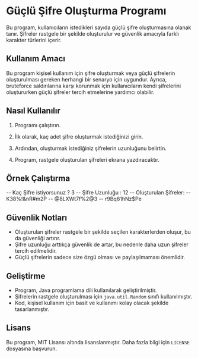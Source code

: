 # Güçlü Şifre Oluşturma Programı

Bu program, kullanıcıların istedikleri sayıda güçlü şifre oluşturmasına olanak tanır. Şifreler rastgele bir şekilde oluşturulur ve güvenlik amacıyla farklı karakter türlerini içerir.

## Kullanım Amacı

Bu program kişisel kullanım için şifre oluşturmak veya güçlü şifrelerin oluşturulması gereken herhangi bir senaryo için uygundur. Ayrıca, bruteforce saldırılarına karşı korunmak için kullanıcıların kendi şifrelerini oluştururken güçlü şifreler tercih etmelerine yardımcı olabilir.

## Nasıl Kullanılır

1. Programı çalıştırın.

2. İlk olarak, kaç adet şifre oluşturmak istediğinizi girin.

3. Ardından, oluşturmak istediğiniz şifrelerin uzunluğunu belirtin.

4. Program, rastgele oluşturulan şifreleri ekrana yazdıracaktır.

## Örnek Çalıştırma

-- Kaç Şifre istiyorsunuz ? 3
-- Şifre Uzunluğu : 12
-- Oluşturulan Şifreler:
-- K38%!&nR#m2P
-- @8LXWt7f%2@3
-- r9Bq61hNz$Pe


## Güvenlik Notları

- Oluşturulan şifreler rastgele bir şekilde seçilen karakterlerden oluşur, bu da güvenliği artırır.
- Şifre uzunluğu arttıkça güvenlik de artar, bu nedenle daha uzun şifreler tercih edilmelidir.
- Güçlü şifrelerin sadece size özgü olması ve paylaşılmaması önemlidir.

## Geliştirme

- Program, Java programlama dili kullanılarak geliştirilmiştir.
- Şifrelerin rastgele oluşturulması için `java.util.Random` sınıfı kullanılmıştır.
- Kod, kişisel kullanım için basit ve kullanımı kolay olacak şekilde tasarlanmıştır.

## Lisans

Bu program, MIT Lisansı altında lisanslanmıştır. Daha fazla bilgi için `LICENSE` dosyasına başvurun.

